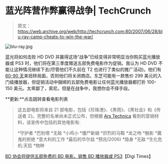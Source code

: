 # 蓝光阵营作弊赢得战争| TechCrunch

> 原文：<https://web.archive.org/web/http://techcrunch.com:80/2007/06/28/blu-ray-camp-cheats-to-win-the-war/>

![blu-ray.jpg](img/d103d4494ea1b8d4db481372f3572a57.png)

蓝光将如何击败 HD DVD 并赢得这场“战争”已经变得非常明显当你购买蓝光播放器或 PS3 时，他们将在第三季度赠送五部免费电影作为促销。我认为 HD DVD 不能让这种情况继续下去(尽管他们不久前在 T2 也进行了类似的推广活动)。他们有 [60-90 天](https://web.archive.org/web/20151002193316/http://crunchgear.com/2007/06/27/interview-with-ken-lowe-vp-of-business-development-and-strategic-marketing-for-sigma-designs-talks-about-blu-ray-and-why-hd-dvd-is-dead/)来扭转局面，否则他们将关闭商店。东芝可能有一款售价 299 美元的入门级播放器，但促销活动中捆绑的五部免费电影让任何蓝光播放器都打折 100-150 美元。太卑鄙了，索尼。但是在战争中，我想你会不择手段。

**更新:**点击跳转查看电影列表

> 这五部电影将来自 21 部电影，包括《珍珠港》、《黑雨》、《黑社会》和《传送者 2》。完整的名单尚未正式公布，但根据 [Ars Technica](https://web.archive.org/web/20151002193316/http://arstechnica.com/news.ars/post/20070628-blu-rays-newst-attack-on-hd-dvd-5-movie-freebies.html) 看到的营销材料，该宣传中包括的其他电影有:
> 
> *守护者
> *巴别塔
> *无敌
> *小鸡小
> *僵尸新娘
> *炽烈的马鞍
> *龙之吻
> *魅影
> *魔鬼的拒绝
> *意大利的工作
> *最后的华尔兹
> *预兆(2006)
> *隐身
> *无敌
> *生化危机:天启
> *物种

[BD 协会将提供五部免费的 BD 电影，销售 BD 播放器或 PS3](https://web.archive.org/web/20151002193316/http://www.digitimes.com/systems/a20070627PD217.html)【Digi Times】